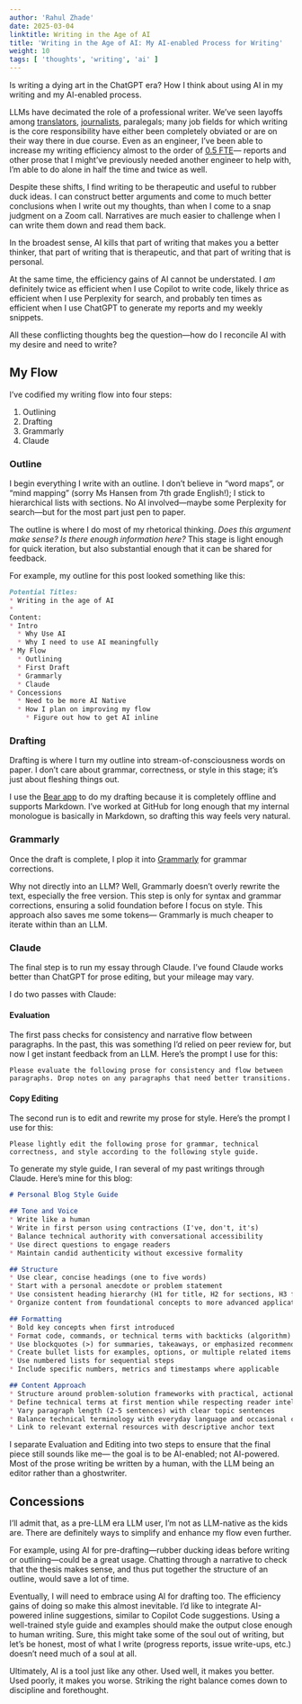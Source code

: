 ```yaml
---
author: 'Rahul Zhade'
date: 2025-03-04
linktitle: Writing in the Age of AI
title: 'Writing in the Age of AI: My AI-enabled Process for Writing'
weight: 10
tags: [ 'thoughts', 'writing', 'ai' ]
---
```


Is writing a dying art in the ChatGPT era? How I think about using AI in my writing and my AI-enabled process.

LLMs have decimated the role of a professional writer. We’ve seen layoffs among [translators](https://www.cnn.com/2024/01/09/tech/duolingo-layoffs-due-to-ai/index.html), [journalists](https://www.wypr.org/2024-05-30/wall-street-journal-layoffs-continue-despite-lucrative-ai-deal-and-record-profits), paralegals; many job fields for which writing is the core responsibility have either been completely obviated or are on their way there in due course. Even as an engineer, I’ve been able to increase my writing efficiency almost to the order of [0.5 FTE](https://www.indeed.com/hire/c/info/full-time-equivalent)— reports and other prose that I might’ve previously needed another engineer to help with, I’m able to do alone in half the time and twice as well.

Despite these shifts, I find writing to be therapeutic and useful to rubber duck ideas. I can construct better arguments and come to much better conclusions when I write out my thoughts, than when I come to a snap judgment on a Zoom call. Narratives are much easier to challenge when I can write them down and read them back.

In the broadest sense, AI kills that part of writing that makes you a better thinker, that part of writing that is therapeutic, and that part of writing that is personal.

At the same time, the efficiency gains of AI cannot be understated. I *am* definitely twice as efficient when I use Copilot to write code, likely thrice as efficient when I use Perplexity for search, and probably ten times as efficient when I use ChatGPT to generate my reports and my weekly snippets.

All these conflicting thoughts beg the question—how do I reconcile AI with my desire and need to write?

## My Flow
I’ve codified my writing flow into four steps:
1. Outlining
2. Drafting
3. Grammarly
4. Claude

### Outline
I begin everything I write with an outline. I don’t believe in “word maps”, or “mind mapping” (sorry Ms Hansen from 7th grade English!); I stick to hierarchical lists with sections. No AI involved—maybe some Perplexity for search—but for the most part just pen to paper.

The outline is where I do most of my rhetorical thinking. *Does this argument make sense? Is there enough information here?* This stage is light enough for quick iteration, but also substantial enough that it can be shared for feedback.

For example, my outline for this post looked something like this:
```markdown
Potential Titles:
* Writing in the age of AI
* 
Content:
* Intro
  * Why Use AI
  * Why I need to use AI meaningfully
* My Flow
  * Outlining
  * First Draft
  * Grammarly
  * Claude
* Concessions
  * Need to be more AI Native
  * How I plan on improving my flow
    * Figure out how to get AI inline
```

### Drafting
Drafting is where I turn my outline into stream-of-consciousness words on paper. I don’t care about grammar, correctness, or style in this stage; it’s just about fleshing things out.

I use the [Bear app](https://bear.app) to do my drafting because it is completely offline and supports Markdown. I’ve worked at GitHub for long enough that my internal monologue is basically in Markdown, so drafting this way feels very natural.

### Grammarly
Once the draft is complete, I plop it into [Grammarly](https://app.grammarly.com/) for grammar corrections. 

Why not directly into an LLM? Well, Grammarly doesn’t overly rewrite the text, especially the free version. This step is only for syntax and grammar corrections, ensuring a solid foundation before I focus on style. This approach also saves me some tokens— Grammarly is much cheaper to iterate within than an LLM.

### Claude
The final step is to run my essay through Claude. I’ve found Claude works better than ChatGPT for prose editing, but your mileage may vary. 

I do two passes with Claude:

#### Evaluation
The first pass checks for consistency and narrative flow between paragraphs. In the past, this was something I’d relied on peer review for, but now I get instant feedback from an LLM. Here’s the prompt I use for this:
```
Please evaluate the following prose for consistency and flow between paragraphs. Drop notes on any paragraphs that need better transitions.
```

#### Copy Editing
The second run is to edit and rewrite my prose for style. Here’s the prompt I use for this:
```
Please lightly edit the following prose for grammar, technical correctness, and style according to the following style guide.
```
To generate my style guide, I ran several of my past writings through Claude. Here’s mine for this blog:
```markdown
# Personal Blog Style Guide

## Tone and Voice
* Write like a human
* Write in first person using contractions (I've, don't, it's)
* Balance technical authority with conversational accessibility
* Use direct questions to engage readers
* Maintain candid authenticity without excessive formality

## Structure
* Use clear, concise headings (one to five words)
* Start with a personal anecdote or problem statement
* Use consistent heading hierarchy (H1 for title, H2 for sections, H3 for subsections)
* Organize content from foundational concepts to more advanced applications

## Formatting
* Bold key concepts when first introduced
* Format code, commands, or technical terms with backticks (algorithm)
* Use blockquotes (>) for summaries, takeaways, or emphasized recommendations
* Create bullet lists for examples, options, or multiple related items
* Use numbered lists for sequential steps
* Include specific numbers, metrics and timestamps where applicable

## Content Approach
* Structure around problem-solution frameworks with practical, actionable advice
* Define technical terms at first mention while respecting reader intelligence
* Vary paragraph length (2-5 sentences) with clear topic sentences
* Balance technical terminology with everyday language and occasional contemporary phrases
* Link to relevant external resources with descriptive anchor text
```

I separate Evaluation and Editing into two steps to ensure that the final piece still sounds like me— the goal is to be AI-enabled; not AI-powered. Most of the prose writing be written by a human, with the LLM being an editor rather than a ghostwriter. 

## Concessions
I’ll admit that, as a pre-LLM era LLM user, I’m not as LLM-native as the kids are. There are definitely ways to simplify and enhance my flow even further.

For example, using AI for pre-drafting—rubber ducking ideas before writing or outlining—could be a great usage. Chatting through a narrative to check that the thesis makes sense, and thus put together the structure of an outline, would save a lot of time.

Eventually, I will need to embrace using AI for drafting too. The efficiency gains of doing so make this almost inevitable. I’d like to integrate AI-powered inline suggestions, similar to Copilot Code suggestions. Using a well-trained style guide and examples should make the output close enough to human writing. Sure, this might take some of the soul out of writing, but let’s be honest, most of what I write (progress reports, issue write-ups, etc.) doesn’t need much of a soul at all.

Ultimately, AI is a tool just like any other. Used well, it makes you better. Used poorly, it makes you worse. Striking the right balance comes down to discipline and forethought.
